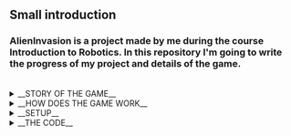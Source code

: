 
## Small introduction
### AlienInvasion is a project made by me during the course Introduction to Robotics. In this repository I'm going to write the progress of my project and details of the game.
<br>
<details>
<summary> __STORY OF THE GAME__
  </summary>

#### AlienInvasion is a game where you are the last remaining hope of humankind! Get in your ship and defend the Earth from the aliens! Kill as much enemys as you can. Don't let enemies pass you or the Earth is doomed!!!
#### The game is inspired by old games like <a href="https://www.youtube.com/watch?v=tKobl50jrLk" target="_blank" rel="noreferrer noopener">Space Impact</a> and <a href="https://www.youtube.com/watch?v=MU4psw3ccUI&t=99s" target="_blank" rel="noreferrer noopener">Space Invaders</a>. 
  
</details>

<details>
<summary>__HOW DOES THE GAME WORK__</summary>

#### The game is quite simple you are a ship, and you try to shoot as many enemies as you can without letting them pass us. So how do I represent that?
  
- ##### In an 8x8 led matrix the ship is... a dot and the enemies are... also red dots. But I will make the enemies 2 dots so we can differentiate the enemy from the player.
  
- ##### For the controls, I choose a joystick. And for the shooting part, I'm going to use a separate button. Oh, and the thingy that we shoot is going to be? Yes! You guessed it a dot!
  
#### Controlling the menu:
- ##### To scroll the menu you need to move the joystick up and down.
- ##### To enter a section on the menu you need to press the joystick.
- ##### To exit a secondary menu to the Main Menu you need to move the joystick to the left.
- ##### In settings if you want to edit a setting you need to press the button one time. The arrow will start to blink. You can now move left, right, up and down to edit the setting.
- #####  In the Play menu, a message will be displayed on the LCD. If the "Press the btn to play" message is displayed you can exit the menu or press the joystick to play the game. If "Game over" is displayed you need to press the button once then you can exit the menu. Same for the " You reach top 3!" message.
#### Playing the game:
- ##### Once you start the game a dot will appear in the last row of the matrix. You can move that dot left and right with the joystick.
- ##### To shoot you need to press the yellow button.
- ##### To use the special Laser ability you need to press the joystick.
  
</details>

<details>
<summary> __SETUP__
  </summary>

#### Used components:
  - ##### Arduino Uno
  - ##### one joystick
  - ##### one button
  - ##### one buzzer
  - ##### one 8x8 led matrix
  - ##### one 2x16 LCD Display
  - ##### one MAX7219 Driver
  - ##### 10k resitor 100 resitor 220 resitor and 1k resistor
  - ##### 2 10 µF capacitor and one ceramic capacitor
  - ##### some breadboards(I used 3)
 #### I'm not going to show how to connect each component because I have already connected all the components. I'm also too lazy to do a complete tutorial for this stuff.
 #### Version 1.0. It was my first time putting the project altogether and it worked but it had some imperfect contacts.
  
  ![20211208_131605](https://user-images.githubusercontent.com/61494964/145199783-2cd0015d-64a4-4c7f-849d-834ab1ea010d.jpg)
 #### Good luck with connecting all that wires! I mean, at least you don't have to go with this setup to the faculty and show it to the teacher in a WORKING STATE!  
 #### After a 4 hour try to solder the project on a circuit board, I give up on the soldering thing because of the lack of time. 
 #### So I build Version 1.2!
 ##### Front view
  ![20211215_124230](https://user-images.githubusercontent.com/61494964/146172343-776d8501-8762-4187-b89f-199f9d07fb94.jpg)
 ##### Back view
  ![20211215_124258](https://user-images.githubusercontent.com/61494964/146172442-86fddb9f-018a-460e-8b45-6d527258aafe.jpg)

 #### It's a more stable setup that is fixated better in the cardboard box. I've never had a problem with the wire connection so far, and I can transport it safely to faculty in my bag. Probably the final state. Maybe in the future, I will make a more good looking setup in my free time. 
#### Useful links:
- ##### <a href="https://github.com/hirneagabriel/AlienInvasion/blob/main/AlienInvasion.ino" target="_blank" rel="noreferrer noopener">LCD connection to Arduino</a>
</details>

<details>
<summary> __THE CODE__
  </summary>

#### The code can be found <a href="https://github.com/hirneagabriel/AlienInvasion/blob/main/AlienInvasion.ino" target="_blank" rel="noreferrer noopener">here</a>. 
#### The project is built primarily in 2 parts:
##### - LCD menu
##### For the menu, I created an abstract class that will serve as a base for each menu option(Play, HiScore, Settings, About) with methods that will be called by the joystick commands. From that abstract class, I created other classes that will inherit the abstract class. I did that so I could control all the menus with one function. 
##### - Game logic
##### The game has 2 main functions: one for game logic and one for displaying on the matrix.
##### The game function controls all the logic behind the game. Each game object can only move on one column. So for each type of object, I made an array of length 8. One controls the enemies, one the bullets, and one the laser drop.  So if the arrayOfBullet[1] = 0 that means that there are no bullets in column 1, if the arrayOfBullet[1] = 6 that means that there is one bullet in collum 1 row 6.  
##### The enemies will be spawned randomly. They will stay still for one frame duration, then descend to the player. Depending on the difficulty, at k frames, the frame duration will decrease. If one enemy is out of view on a matrix the enemy will be set to 0 and one life from the player will be taken. If a collision with the ship is detected also one life is taken. If there are no lives left the game is over and the score is compared to the leaderboard. 
#### A video demo can be found <a href="https://www.youtube.com/watch?v=pnn6EfLfBNk" target="_blank" rel="noreferrer noopener">here</a>.
</details>
